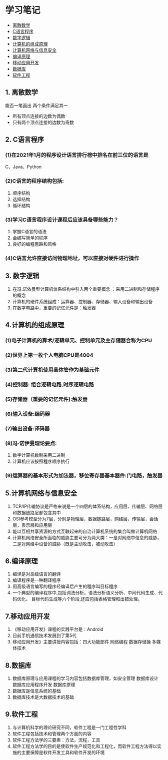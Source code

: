 # 学习笔记
- [离散数学](#离散数学)
- [C语言程序](#C语言程序)
- [数字逻辑](#数字逻辑)
- [计算机的组成原理](#计算机的组成原理)
- [计算机网络与信息安全 ](#计算机网络与信息安全)
- [编译原理](#编译原理)
- [移动应用开发](#移动应用开发)
- [数据库](#数据库)
- [软件工程](#软件工程)
## 1. 离散数学
能否一笔画出 两个条件满足其一
 - 所有顶点连接的边数为偶数
 - 只有两个顶点连接的边数为奇数

## 2. C语言程序
### (1)在2021年1月的程序设计语言排行榜中排名在前三位的语言是
C、Java、Python
### (2)C语言的程序结构包括:
1. 顺序结构 
2. 选择结构  
3. 循环结构
### (3)学习C语言程序设计课程后应该具备哪些能力？
1. 掌握C语言的语法 
2. 会编写简单的程序 
3. 良好的编程思路和风格
### (4)C语言允许直接访问物理地址，可以直接对硬件进行操作

## 3.	数字逻辑
1. 在冯.诺依曼型计算机体系结构中引入两个重要概念 ：采用二进制和存储程序的概念
2. 计算机的硬件系统组成：运算器、控制器、存储器、输入设备和输出设备
3. 在数字电路中，重要的记忆元件是：触发器
## 4.计算机的组成原理
### (1)电子计算机的算术/逻辑单元、控制单元及主存储器合称为CPU
### (2)世界上第一枚个人电脑CPU是4004
### (3)第二代计算机使用晶体管作为基础元件
### (4)控制器: 组合逻辑电路,时序逻辑电路
### (5)存储器（重要的记忆元件):触发器
### (6)输入设备:编码器
### (7)输出设备:译码器
### (8)冯·诺伊曼理论要点:
1. 数字计算机数制采用二进制
2. 计算机应该按照程序顺序执行
### (9)运算器的基本形式为加法器，移位寄存器基本器件:门电路，触发器

## 5.计算机网络与信息安全 
1. TCP/IP传输协议是严格来说是一个四层的体系结构，应用层、传输层、网络层和数据链路层都包含其中
2. OSI参考模型分为7层，分别是物理层，数据链路层，网络层，传输层，会话层，表示层和应用层
3. 能以互相共享资源的方式互联起来的自治计算机系统的集合叫做计算机网络
4. 计算机网络安全所面临的威胁主要可分为两大类：一是对网络中信息的威胁，二是对网络中设备的威胁（既是主动攻击，被动攻击）
## 6.编译原理
1. 编译是对高级语言的翻译
2. 编译程序是一种翻译程序
3. 用高级语言编写的程序经编译后产生的程序叫目标程序
4. 一个典型的编译程序中,包括词法分析，语法分析语义分析、中间代码生成、代码优化、 目标代码生成等六个阶段,还应包括表格管理和出错处理。
## 7.移动应用开发
1. 《移动应用开发》课程的实践平台是：Android
2. 目前手机通信技术发展到了第5代
3. 移动应用开发》主要讲授内容包括：四大功能部件 网络编程 数据存储操 多媒体技术
## 8.数据库
1. 数据库原理与应用课程的学习内容包括数据库管理，如安全管理 数据库设计 数据库应用程序开发 数据库原理
2. 数据库是信息系统的基础
3. 数据库技术是大数据技术的基础
## 9.软件工程
1. 与计算机科学的理论研究不同，软件工程是一门工程性学科
2. 软件工程包括技术和管理两个方面的内容
3. 软件工程方法学的三要素：方法，流程，工具
4. 软件工程方法学的目的是使软件生产规范化和工程化，而软件工程方法得以实施的主要保障是软件开发工具和软件开发的环境


